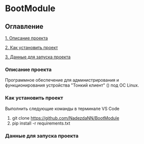 # BootModule

## Оглавление  
[1. Описание проекта](.README.md#Описание-проекта) 

[2. Как установить проект](.README.md#Как-установить-проект)

[3. Данные для запуска проекта](.README.md#Данные-для-запуска-проекта)

### Описание проекта    
Программное обеспечение для администрирования и функционирования устройства "Тонкий клиент" () под ОС Linux.

### Как установить проект
Выполнить следующие команды в терминале VS Code
1. git clone https://github.com/NadezdaNN/BootModule
2. pip install -r requirements.txt

### Данные для запуска проекта
